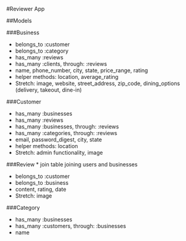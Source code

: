 #Reviewer App

##Models

###Business
- belongs_to :customer
- belongs_to :category
- has_many :reviews
- has_many :clients, through: :reviews
- name, phone_number, city, state, price_range, rating
- helper methods: location, average_rating
- Stretch: image, website, street_address, zip_code, dining_options (delivery, takeout, dine-in)

###Customer
- has_many :businesses
- has_many :reviews
- has_many :businesses, through: :reviews
- has_many :categories, through: :reviews
- email, password_digest, city, state
- helper methods: location
- Stretch: admin functionality, image

###Review * join table joining users and businesses
- belongs_to :customer
- belongs_to :business
- content, rating, date
- Stretch: image

###Category
- has_many :businesses
- has_many :customers, through: :businesses
- name
